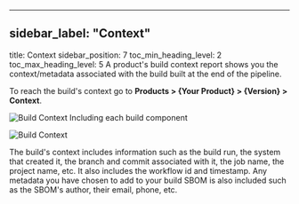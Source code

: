 
---

## sidebar_label: "Context"
title: Context
sidebar_position: 7
toc_min_heading_level: 2
toc_max_heading_level: 5
A product's build context report shows you the context/metadata associated with the build built at the end of the pipeline. 

To reach the build's context go to **Products > {Your Product} > {Version} > Context**.

![Build Context Including each build component](../../img/start/context-start-1.jpg "")

![Build Context](../../img/start/context-start-2.jpg "")

The build's context includes information such as the build run, the system that created it, the branch and commit associated with it, the job name, the project name, etc. It also includes the workflow id and timestamp. Any metadata you have chosen to add to your build SBOM is also included such as the SBOM's author, their email, phone, etc.



<!--- Eraser file: https://app.eraser.io/workspace/G15nxJcOPkcpvRbM5VhR --->